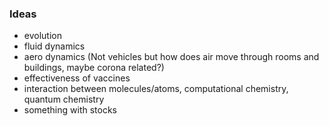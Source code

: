 ### Ideas
- evolution
- fluid dynamics
- aero dynamics (Not vehicles but how does air move through rooms and buildings, maybe corona related?)
- effectiveness of vaccines
- interaction between molecules/atoms, computational chemistry, quantum chemistry
- something with stocks 